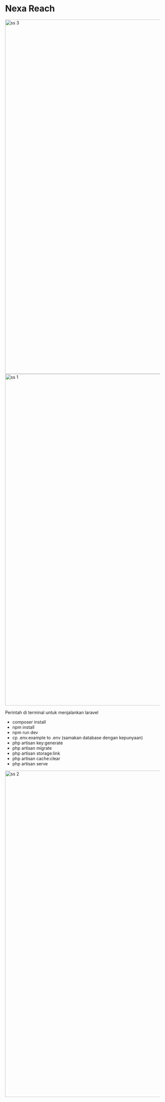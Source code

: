 # Nexa Reach

<img width="1154" alt="ss 3" src="https://github.com/user-attachments/assets/3e4af110-1417-44ee-98a1-3802488a2e18" />

<img width="1080" alt="ss 1" src="https://github.com/user-attachments/assets/eb6c8d01-b29d-4943-96f2-228a6a4aba72" />


Perintah di terminal untuk menjalankan laravel

- composer install
- npm install
- npm run dev
- cp .env.example to .env (samakan database dengan kepunyaan)
- php artisan key:generate
- php artisan migrate
- php artisan storage:link
- php artisan cache:clear
- php artisan serve


<img width="1063" alt="ss 2" src="https://github.com/user-attachments/assets/85699c5c-6526-4b2a-b081-e4165ddb6980" />


